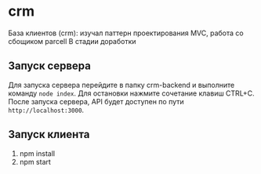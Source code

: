 # crm
База клиентов (crm): изучал паттерн проектирования MVC, работа со сбощиком parcell
В стадии доработки

## Запуск сервера
Для запуска сервера перейдите в папку crm-backend  и выполните команду `node index`. Для остановки нажмите сочетание клавиш CTRL+C.
После запуска сервера, API будет доступен по пути `http://localhost:3000`.

## Запуск клиента
1. npm install
2. npm start
